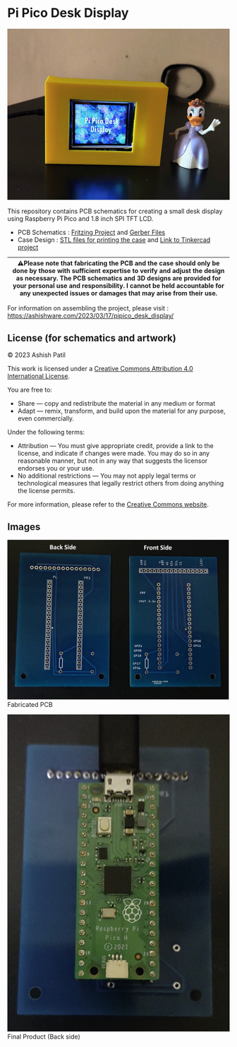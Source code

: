 # Pi Pico Desk Display
![Final Product (Front side)](images/final_product_with_case.png)

This repository contains PCB schematics for creating a small desk display using Raspberry Pi Pico and  1.8 inch  SPI TFT LCD. 

* PCB Schematics : [Fritzing Project](pi_pico_tft_display_pcb.fzz ) and  [Gerber Files](gerber_files/)
* Case Design : [STL files for printing the case](desk_display_case.stl) and [Link to Tinkercad project](https://www.tinkercad.com/things/2sQCRFoyv3b)




|⚠️Please note that fabricating the PCB and the case should only be done by those with sufficient expertise to verify and adjust the design as necessary. The PCB schematics and 3D designs are provided for your personal use and responsibility. I cannot be held accountable for any unexpected issues or damages that may arise from their use.|
|--------------------------------------------------|

For information on assembling the project, please visit : https://ashishware.com/2023/03/17/pipico_desk_display/
## License (for schematics and artwork)

© 2023 Ashish Patil

This work is licensed under a [Creative Commons Attribution 4.0 International License](https://creativecommons.org/licenses/by/4.0/).

You are free to:

- Share — copy and redistribute the material in any medium or format
- Adapt — remix, transform, and build upon the material
  for any purpose, even commercially.

Under the following terms:

- Attribution — You must give appropriate credit, provide a link to the license, and indicate if changes were made. You may do so in any reasonable manner, but not in any way that suggests the licensor endorses you or your use.
- No additional restrictions — You may not apply legal terms or technological measures that legally restrict others from doing anything the license permits.

For more information, please refer to the [Creative Commons website](https://creativecommons.org/licenses/by/4.0/legalcode).

## Images

![Fabricated PCB](images/fabricated_pcb.jpg)<br/>
Fabricated PCB


![Final Product (Back side)](images/back_side.jpg )<br/>
Final Product (Back side)

